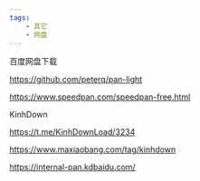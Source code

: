 ```yaml
---
tags:
    - 其它
    - 网盘
---
```


百度网盘下载

https://github.com/peterq/pan-light



https://www.speedpan.com/speedpan-free.html









KinhDown

https://t.me/KinhDownLoad/3234

https://www.maxiaobang.com/tag/kinhdown

https://internal-pan.kdbaidu.com/

